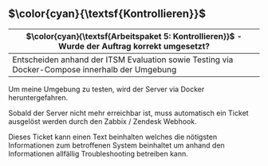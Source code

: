 ## $\color{cyan}{\textsf{Kontrollieren}}$
| $\color{cyan}{\textsf{Arbeitspaket 5: Kontrollieren}}$ - Wurde der Auftrag korrekt umgesetzt?  |
| ---------------------------------------------------------------------------------------------- |
| Entscheiden anhand der ITSM Evaluation sowie Testing via Docker-Compose innerhalb der Umgebung |
Um meine Umgebung zu testen, wird der Server via Docker heruntergefahren.

Sobald der Server nicht mehr erreichbar ist, muss automatisch ein Ticket ausgelöst werden durch den Zabbix / Zendesk Webhook.

Dieses Ticket kann einen Text beinhalten welches die nötigsten Informationen zum betroffenen System beinhaltet um anhand den Informationen allfällig Troubleshooting betreiben kann.
